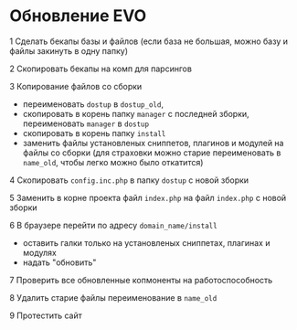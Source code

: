# Обновление EVO

1 Сделать бекапы базы и файлов (если база не большая, можно базу и файлы закинуть в одну папку)

2 Скопировать бекапы на комп для парсингов

3 Копирование файлов со сборки 

 - переименовать `dostup` в `dostup_old`,
 - скопировать в корень папку `manager` с последней зборки, переименовать `manager` в `dostup`
 - скопировать в корень папку `install`
 - заменить файлы установленых сниппетов, плагинов и модулей на файлы со сборки (для страховки можно старие переименовать в `name_old`, чтобы легко можно было откатится)

4 Скопировать `config.inc.php` в папку `dostup` с новой зборки

5 Заменить в корне проекта файл `index.php` на файл `index.php` с новой зборки

6 В браузере перейти по адресу `domain_name/install`
 - оставить галки только на установленых сниппетах, плагинах и модулях
 - надать "обновить"

7 Проверить все обновленные копмоненты на работоспособность

8 Удалить старие файлы переименование в `name_old`

9 Протестить сайт
